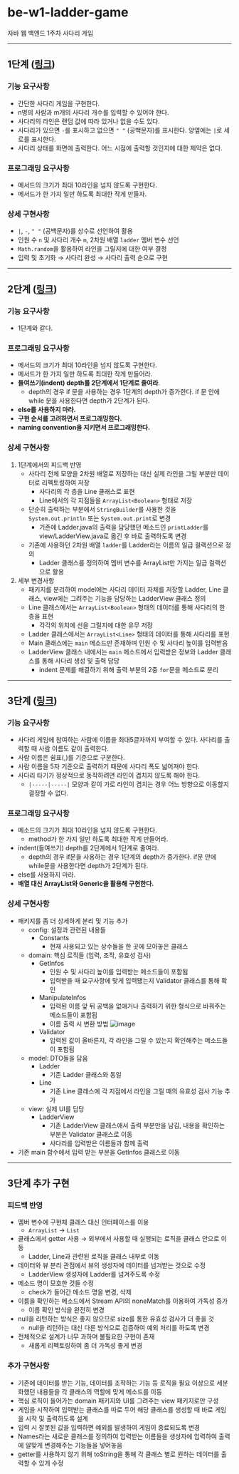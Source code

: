 # be-w1-ladder-game

자바 웹 백엔드 1주차 사다리 게임

---
## 1단계 ([링크](https://lucas.codesquad.kr/2022-kakao/course/%EC%9B%B9%EB%B0%B1%EC%97%94%EB%93%9C/%EC%82%AC%EB%8B%A4%EB%A6%AC-%EA%B2%8C%EC%9E%84/ladder-game-step-1))
### 기능 요구사항
- 간단한 사다리 게임을 구현한다.
- n명의 사람과 m개의 사다리 개수를 입력할 수 있어야 한다.
- 사다리의 라인은 랜덤 값에 따라 있거나 없을 수도 있다.
- 사다리가 있으면 `-`를 표시하고 없으면 `" "` (공백문자)를 표시한다. 양옆에는 `|`로 세로를 표시한다.
- 사다리 상태를 화면에 출력한다. 어느 시점에 출력할 것인지에 대한 제약은 없다.
### 프로그래밍 요구사항
- 메서드의 크기가 최대 10라인을 넘지 않도록 구현한다.
- 메서드가 한 가지 일만 하도록 최대한 작게 만들자.
### 상세 구현사항
- `|`, `-`, `" "` (공백문자)를 상수로 선언하여 활용
- 인원 수 `n` 및 사다리 개수 `m`, 2차원 배열 `ladder` 멤버 변수 선언
- `Math.random`을 활용하여 라인을 그릴지에 대한 여부 결정
- 입력 및 초기화 → 사다리 완성 → 사다리 출력 순으로 구현
---
## 2단계 ([링크](https://lucas.codesquad.kr/2022-kakao/course/%EC%9B%B9%EB%B0%B1%EC%97%94%EB%93%9C/%EC%82%AC%EB%8B%A4%EB%A6%AC-%EA%B2%8C%EC%9E%84/ladder-game-step-2))
### 기능 요구사항
- 1단계와 같다.
### 프로그래밍 요구사항
- 메서드의 크기가 최대 10라인을 넘지 않도록 구현한다.
- 메서드가 한 가지 일만 하도록 최대한 작게 만들어라.
- **들여쓰기(indent) depth를 2단계에서 1단계로 줄여라**.
    - depth의 경우 if 문을 사용하는 경우 1단계의 depth가 증가한다. if 문 안에 while 문을 사용한다면 depth가 2단계가 된다.
- **else를 사용하지 마라.**
- **구현 순서를 고려하면서 프로그래밍한다.**
- **naming convention을 지키면서 프로그래밍한다.**
### 상세 구현사항
1. 1단계에서의 피드백 반영
   - 사다리 전체 모양을 2차원 배열로 저장하는 대신 실제 라인을 그릴 부분만 데이터로 리펙토링하여 저장
     - 사다리의 각 층을 Line 클래스로 표현
     - Line에서의 각 지점들을 `ArrayList<Boolean>` 형태로 저장
   - 단순히 출력하는 부분에서 `StringBuilder`를 사용한 것을 `System.out.println` 또는 `System.out.print`로 변경
     - 기존에 Ladder.java의 출력을 담당했던 메소드인 `printLadder`를 view/LadderView.java로 옮긴 후 바로 출력하도록 변경
   - 기존에 사용하던 2차원 배열 `ladder`를 Ladder라는 이름의 일급 컬랙션으로 정의
     - Ladder 클래스를 정의하여 멤버 변수를 ArrayList만 가지는 일급 컬랙션으로 활용
2. 세부 변경사항
    - 패키지를 분리하여 model에는 사다리 데이터 자체를 저장할 Ladder, Line 클래스, view에는 그려주는 기능을 담당하는 LadderView 클래스 정의
    - Line 클래스에서는 `ArrayList<Boolean>` 형태의 데이터를 통해 사다리의 한 층을 표현
      - 각각의 위치에 선을 그릴지에 대한 유무 저장
    - Ladder 클래스에서는 `ArrayList<Line>` 형태의 데이터를 통해 사다리를 표현
    - Main 클래스에는 `main` 메소드만 존재하며 인원 수 및 사다리 높이를 입력받음
    - LadderView 클래스 내에서는 `main` 메소드에서 입력받은 정보와 Ladder 클래스를 통해 사다리 생성 및 출력 담당
      - indent 문제를 해결하기 위해 출력 부분의 2중 `for`문을 메소드로 분리
---
## 3단계 ([링크](https://lucas.codesquad.kr/2022-kakao/course/%EC%9B%B9%EB%B0%B1%EC%97%94%EB%93%9C/%EC%82%AC%EB%8B%A4%EB%A6%AC-%EA%B2%8C%EC%9E%84/%EC%82%AC%EB%8B%A4%EB%A6%AC-%EA%B2%8C%EC%9E%84-3%EB%8B%A8%EA%B3%84-%EA%B5%AC%ED%98%84))
### 기능 요구사항
- 사다리 게임에 참여하는 사람에 이름을 최대5글자까지 부여할 수 있다. 사다리를 출력할 때 사람 이름도 같이 출력한다.
- 사람 이름은 쉼표(,)를 기준으로 구분한다. 
- 사람 이름을 5자 기준으로 출력하기 때문에 사다리 폭도 넓어져야 한다.
- 사다리 타기가 정상적으로 동작하려면 라인이 겹치지 않도록 해야 한다.
  - `|-----|-----|` 모양과 같이 가로 라인이 겹치는 경우 어느 방향으로 이동할지 결정할 수 없다.
### 프로그래밍 요구사항
- 메소드의 크기가 최대 10라인을 넘지 않도록 구현한다.
  - method가 한 가지 일만 하도록 최대한 작게 만들어라.
- indent(들여쓰기) depth를 2단계에서 1단계로 줄여라.
  - depth의 경우 if문을 사용하는 경우 1단계의 depth가 증가한다. if문 안에 while문을 사용한다면 depth가 2단계가 된다.
- else를 사용하지 마라.
- **배열 대신 ArrayList와 Generic을 활용해 구현한다.**
### 상세 구현사항
- 패키지를 좀 더 상세하게 분리 및 기능 추가
  - config: 설정과 관련된 내용들
    - Constants
      - 현재 사용되고 있는 상수들을 한 곳에 모아놓은 클래스
  - domain: 핵심 로직들 (입력, 조작, 유효성 검사)
    - GetInfos
      - 인원 수 및 사다리 높이를 입력받는 메소드들이 포함됨
      - 입력받을 때 요구사항에 맞게 입력됐는지 Validator 클래스를 통해 확인
    - ManipulateInfos
      - 입력된 이름 앞 뒤 공백을 없애거나 출력하기 위한 형식으로 바꿔주는 메소드들이 포함됨
      - 이름 출력 시 변환 방법
        ![image](https://user-images.githubusercontent.com/31435103/147546431-830733dc-a370-48d0-acf8-68b80ced661a.png)
    - Validator
      - 입력된 값이 올바른지, 각 라인을 그릴 수 있는지 확인해주는 메소드들이 포함됨
  - model: DTO들을 담음
    - Ladder
      - 기존 Ladder 클래스와 동일
    - Line
      - 기존 Line 클래스에 각 지점에서 라인을 그릴 때의 유효성 검사 기능 추가
  - view: 실제 UI를 담당
    - LadderView
      - 기존 LadderView 클래스애서 출력 부분만을 남김, 내용을 확인하는 부분은 Validator 클래스로 이동
      - 사다리를 입력받은 이름들과 함께 출력
- 기존 main 함수에서 입력 받는 부분을 GetInfos 클래스로 이동
---
## 3단계 추가 구현
### 피드백 반영
- 멤버 변수에 구현체 클래스 대신 인터페이스를 이용
    - `ArrayList` → `List`
- 클래스에서 getter 사용 → 외부에서 사용할 때 실행되는 로직을 클래스 안으로 이동
    - Ladder, Line과 관련된 로직을 클래스 내부로 이동
- 데이터와 뷰 분리 관점에서 뷰의 생성자에 데이터를 넘겨받는 것으로 수정
    - LadderView 생성자에 Ladder를 넘겨주도록 수정
- 메소드 명이 모호한 것들 수정
    - check가 들어간 메소드 명을 변경, 삭제
- 이름을 확인하는 메소드에서 Stream API의 noneMatch를 이용하여 가독성 증가
    - 이름 확인 방식을 완전히 변경
- null을 리턴하는 방식은 좋지 않으므로 size를 통한 유효성 검사가 더 좋을 것
    - null을 리턴하는 대신 다른 방식으로 검증하여 예외 처리를 하도록 변경
- 전체적으로 설계가 너무 과하며 불필요한 구현이 존재
    - 새롭게 리펙토링하여 좀 더 가독성 좋게 변경
### 추가 구현사항
- 기존에 데이터를 받는 기능, 데이터를 조작하는 기능 등 로직을 필요 이상으로 세분화했던 내용들을 각 클래스의 역할에 맞게 메소드를 이동
- 핵심 로직이 들어가는 domain 패키지와 UI를 그려주는 view 패키지로만 구성
- 게임을 시작하여 입력받는 클래스를 따로 두어 해당 클래스를 생성할 때 바로 게임을 시작 및 출력하도록 설계
- 입력 시 잘못된 값을 입력하면 예외를 발생하여 게임이 종료되도록 변경
- Names라는 새로운 클래스를 정의하여 입력받는 이름들을 생성자에 입력하여 출력에 알맞게 변경해주는 기능들을 넣어놓음
- getter를 사용하지 않기 위해 toString을 통해 각 클래스 별로 원하는 데이터를 출력할 수 있게 수정